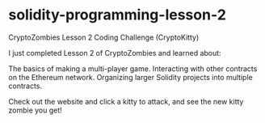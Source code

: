 # solidity-programming-lesson-2
CryptoZombies Lesson 2 Coding Challenge (CryptoKitty)

I just completed Lesson 2 of CryptoZombies and learned about:

The basics of making a multi-player game.
Interacting with other contracts on the Ethereum network.
Organizing larger Solidity projects into multiple contracts.

Check out the website and click a kitty to attack, and see the new kitty zombie you get!
